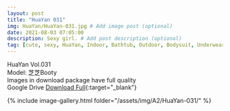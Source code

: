 ```yaml
---
layout: post
title: "HuaYan 031"
img: HuaYan/HuaYan-031.jpg # Add image post (optional)
date: 2021-08-03 07:05:00
description: Sexy girl. # Add post description (optional)
tag: [cute, sexy, HuaYan, Indoor, Bathtub, Outdoor, Bodysuit, Underwear, Cosplay, Big Tits, Tattoo]
---
```

HuaYan Vol.031  
Model: 芝芝Booty     
Images in download package have full quality                    
Google Drive [Download Full](http://gestyy.com/eoFKuc){:target="_blank"}

{% include image-gallery.html folder="/assets/img/A2/HuaYan-031/" %}
